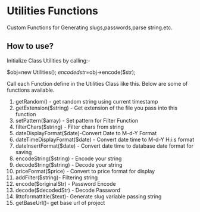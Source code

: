 # Utilities Functions
Custom Functions for Generating slugs,passwords,parse string.etc.

## How to use?

Initialize Class Utilities by calling:-

$obj=new Utilities();
$encodedstr=$obj->encode($str);

Call each Function define in the Utilities Class like this. Below are some of functions available.

1) getRandom()  - get random string using current timestamp
2) getExtension($string) - Get extension of the file you pass into this function
3) setPattern($array) - Set pattern for Filter Function
4) filterChars($string) - Filter chars from string
5) dateDisplayFormat($date)-Convert Date to M-d-Y Format
6) dateTimeDisplayFormat($date) - Convert date time to M-d-Y H:i:s format
7) dateInsertFormat($date) - Convert date time to database date format for saving
8) encodeString($string) - Encode your string
9) decodeString($string) - Decode your string
10) priceFormat($price) - Convert to price format for display
11) addFilter($string)- Filtering string
12) encode($originalStr) - Password Encode
13) decode($decodedStr) - Decode Password
14) littoformattitle($text)- Generate slug variable passing string
15) getBaseUrl()- get base url of project
